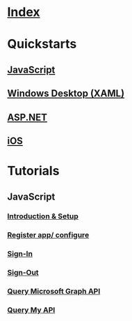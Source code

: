 # [Index](index.md)
# Quickstarts
## [JavaScript](articles/active-directory/develop/quickstarts/active-directory-javascriptspa.md)
## [Windows Desktop (XAML)](articles/active-directory/develop/quickstarts/active-directory-windesktop.md)
## [ASP.NET](articles/active-directory/develop/quickstarts/active-directory-aspnetwebapp.md)
## [iOS](articles/active-directory/develop/quickstarts/active-directory-ios.md)

# Tutorials
## JavaScript
### [Introduction & Setup](articles/active-directory/develop/tutorials/active-directory-javascriptspa-intro.md)
### [Register app/ configure](articles/active-directory/develop/tutorials/active-directory-javascriptspa-register-app.md)
### [Sign-In](articles/active-directory/develop/tutorials/active-directory-javascriptspa-sign-in.md)
### [Sign-Out](articles/active-directory/develop/tutorials/active-directory-javascriptspa-sign-out.md)
### [Query Microsoft Graph API](articles/active-directory/develop/tutorials/active-directory-javascriptspa-call-graph-api.md)
### [Query My API](articles/active-directory/develop/tutorials/active-directory-javascriptspa-call-api.md)
